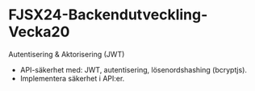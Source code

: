 # FJSX24-Backendutveckling-Vecka20
Autentisering &amp; Aktorisering (JWT)

- API-säkerhet med: JWT, autentisering, lösenordshashing (bcryptjs).
- Implementera säkerhet i API:er.
